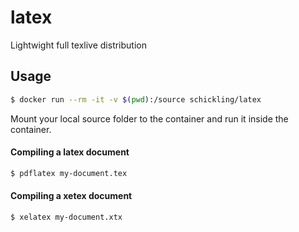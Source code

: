 # latex

Lightwight full texlive distribution

## Usage

```sh
$ docker run --rm -it -v $(pwd):/source schickling/latex
```

Mount your local source folder to the container and run it inside the container.

#### Compiling a latex document

```sh
$ pdflatex my-document.tex
```

#### Compiling a xetex document

```sh
$ xelatex my-document.xtx
```
